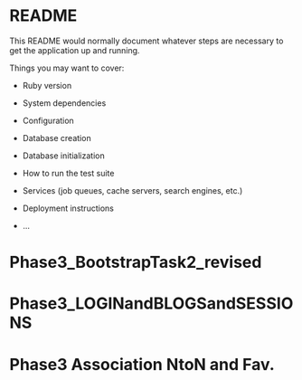 # README

This README would normally document whatever steps are necessary to get the
application up and running.

Things you may want to cover:

* Ruby version

* System dependencies

* Configuration

* Database creation

* Database initialization

* How to run the test suite

* Services (job queues, cache servers, search engines, etc.)

* Deployment instructions

* ...
# Phase3_BootstrapTask2_revised
# Phase3_LOGINandBLOGSandSESSIONS
# Phase3 Association NtoN and Fav.
